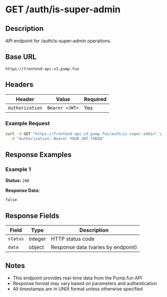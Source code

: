 # GET /auth/is-super-admin

## Description
API endpoint for /auth/is-super-admin operations.

## Base URL
`https://frontend-api-v3.pump.fun`

## Headers
| Header | Value | Required |
|--------|-------|----------|
| `Authorization` | `Bearer <JWT>` | Yes |

### Example Request
```bash
curl -X GET "https://frontend-api-v3.pump.fun/auth/is-super-admin" \
  -H "Authorization: Bearer YOUR_JWT_TOKEN"
```

## Response Examples

### Example 1
**Status:** `200`

**Response Data:**
```
false
```

## Response Fields
| Field | Type | Description |
|-------|------|-------------|
| `status` | integer | HTTP status code |
| `data` | object | Response data (varies by endpoint) |

## Notes
- This endpoint provides real-time data from the Pump.fun API
- Response format may vary based on parameters and authentication
- All timestamps are in UNIX format unless otherwise specified
